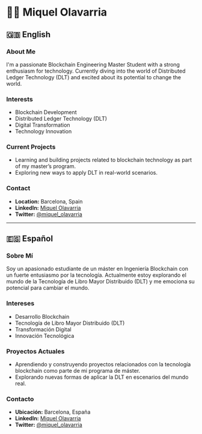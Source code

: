 # 👨‍💻 Miquel Olavarria

## 🇬🇧 English

### About Me
I'm a passionate Blockchain Engineering Master Student with a strong enthusiasm for technology. Currently diving into the world of Distributed Ledger Technology (DLT) and excited about its potential to change the world.

### Interests
- Blockchain Development
- Distributed Ledger Technology (DLT)
- Digital Transformation
- Technology Innovation

### Current Projects
- Learning and building projects related to blockchain technology as part of my master’s program.
- Exploring new ways to apply DLT in real-world scenarios.

### Contact
- **Location:** Barcelona, Spain
- **LinkedIn:** [Miquel Olavarria](https://www.linkedin.com/in/miquel-olavarria)
- **Twitter:** [@miquel_olavarria](https://twitter.com/miquel_olavarria)

---

## 🇪🇸 Español

### Sobre Mí
Soy un apasionado estudiante de un máster en Ingeniería Blockchain con un fuerte entusiasmo por la tecnología. Actualmente estoy explorando el mundo de la Tecnología de Libro Mayor Distribuido (DLT) y me emociona su potencial para cambiar el mundo.

### Intereses
- Desarrollo Blockchain
- Tecnología de Libro Mayor Distribuido (DLT)
- Transformación Digital
- Innovación Tecnológica

### Proyectos Actuales
- Aprendiendo y construyendo proyectos relacionados con la tecnología blockchain como parte de mi programa de máster.
- Explorando nuevas formas de aplicar la DLT en escenarios del mundo real.

### Contacto
- **Ubicación:** Barcelona, España
- **LinkedIn:** [Miquel Olavarria](https://www.linkedin.com/in/miquel-olavarria)
- **Twitter:** [@miquel_olavarria](https://twitter.com/miquel_olavarria)
